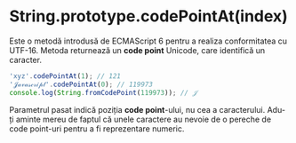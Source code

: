# String.prototype.codePointAt(index)

Este o metodă introdusă de ECMAScript 6 pentru a realiza conformitatea cu UTF-16.
Metoda returnează un **code point** Unicode, care identifică un caracter.

```javascript
'xyz'.codePointAt(1); // 121
'𝒥𝒶𝓋𝒶𝓈𝒸𝓇𝒾𝓅𝓉'.codePointAt(0); // 119973
console.log(String.fromCodePoint(119973)); // 𝒥
```

Parametrul pasat indică poziția **code point**-ului, nu cea a caracterului. Adu-ți aminte mereu de faptul că unele caractere au nevoie de o pereche de code point-uri pentru a fi reprezentare numeric.
